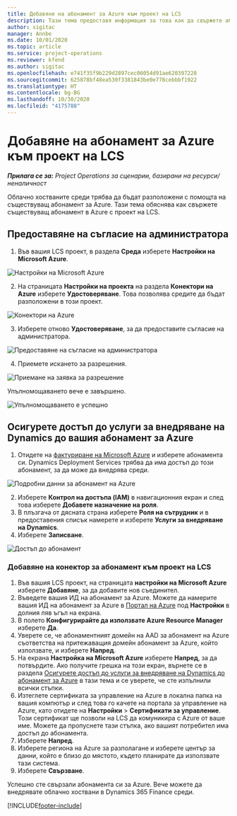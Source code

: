 ```yaml
---
title: Добавяне на абонамент за Azure към проект на LCS
description: Тази тема предоставя информация за това как да свържете абонамента си за Azure с LCS проект.
author: sigitac
manager: Annbe
ms.date: 10/01/2020
ms.topic: article
ms.service: project-operations
ms.reviewer: kfend
ms.author: sigitac
ms.openlocfilehash: e741f35f9b229d2897cec06054d91ae620397228
ms.sourcegitcommit: 625878bf48ea530f3381843be0e778cebbbf1922
ms.translationtype: HT
ms.contentlocale: bg-BG
ms.lasthandoff: 10/30/2020
ms.locfileid: "4175788"
---
```

# <a name="add-an-azure-subscription-to-an-lcs-project"></a>Добавяне на абонамент за Azure към проект на LCS

_**Прилага се за:** Project Operations за сценарии, базирани на ресурси/неналичност_

Облачно хостваните среди трябва да бъдат разположени с помощта на съществуващ абонамент за Azure. Тази тема обяснява как свържете съществуващ абонамент в Azure с проект на LCS. 

## <a name="grant-admin-consent"></a>Предоставяне на съгласие на администратора

1. Във вашия LCS проект, в раздела **Среда** изберете **Настройки на Microsoft Azure**.

![Настройки на Microsoft Azure](./media/1MicrosoftAzureSettings.png)

2. На страницата **Настройки на проекта** на раздела **Конектори на Azure** изберете **Удостоверяване**. Това позволява средите да бъдат разположени в този проект.

![Конектори на Azure](./media/2AzureConnectors.png)

3. Изберете отново **Удостоверяване**, за да предоставите съгласие на администратора.

![Предоставяне на съгласие на администратора](./media/3GrantAdminConsent.png)

4. Приемете искането за разрешения.

![Приемане на заявка за разрешение](./media/4AcceptPermissionRequest.png)

Упълномощаването вече е завършено. 

![Упълномощаването е успешно](./media/5AuthorizationComplete.png)

## <a name="provide-dynamics-deployment-services-access-to-your-azure-subscription"></a><a name="provide"></a>Осигурете достъп до услуги за внедряване на Dynamics до вашия абонамент за Azure

1. Отидете на [фактуриране на Microsoft Azure](https://portal.azure.com/#blade/Microsoft\_Azure\_Billing/SubscriptionsBlade) и изберете абонамента си. Dynamics Deployment Services трябва да има достъп до този абонамент, за да може да внедрява среди.

![Подробни данни за абонамент на Azure](./media/6AzureSubscription.png)

2. Изберете **Контрол на достъпа (IAM)** в навигационния екран и след това изберете **Добавете назначение на роля**.
3. В плъзгача от дясната страна изберете **Роля на сътрудник** и в предоставения списък намерете и изберете **Услуги за внедряване на Dynamics**. 
4. Изберете **Записване**.

![Достъп до абонамент](./media/7SubscriptionAccess.png)

### <a name="add-a-subscription-connector-to-an-lcs-project"></a>Добавяне на конектор за абонамент към проект на LCS

1. Във вашия LCS проект, на страницата **настройки на Microsoft Azure** изберете **Добавяне**, за да добавите нов съединител.
2. Въведете вашия ИД на абонамент за Azure. Можете да намерите вашия ИД на абонамент за Azure в [Портал на Azure](https://ms.portal.azure.com/) под **Настройки** в долния ляв ъгъл на екрана.
3. В полето **Конфигурирайте да използвате Azure Resource Manager** изберете **Да**.
4. Уверете се, че абонаментният домейн на AAD за абонамент на Azure съответства на притежаващия домейн абонамент за Azure, който използвате, и изберете **Напред**.
5. На екрана **Настройка на Microsoft Azure** изберете **Напред**, за да потвърдите. Ако получите грешка на този екран, върнете се в раздела [Осигурете достъп до услуги за внедряване на Dynamics до абонамент за Azure](#provide) в тази тема и се уверете, че сте изпълнили всички стъпки.
6. Изтеглете сертификата за управление на Azure в локална папка на вашия компютър и след това го качете на портала за управление на Azure, като отидете на **Настройки** > **Сертификати за управление**. Този сертификат ще позволи на LCS да комуникира с Azure от ваше име. Можете да пропуснете тази стъпка, ако вашият потребител има достъп до абонамента.
7. Изберете **Напред**.
8. Изберете региона на Azure за разполагане и изберете център за данни, който е близо до мястото, където планирате да използвате тази система.
9.  Изберете **Свързване**.

Успешно сте свързали абонамента си за Azure. Вече можете да внедрявате облачно хоствани в Dynamics 365 Finance среди.




[!INCLUDE[footer-include](../includes/footer-banner.md)]